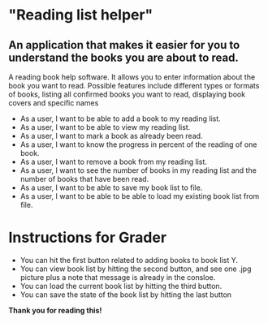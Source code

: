# "Reading list helper"

## An application that makes it easier for you to understand the books you are about to read. 

A reading book help software. It allows you to enter information about the book you want to read. Possible features 
include different types or formats of books, listing all confirmed books you want to read, displaying book covers and 
specific names

- As a user, I want to be able to add a book to my reading list.
- As a user, I want to be able to view my reading list.
- As a user, I want to mark a book as already been read.
- As a user, I want to know the progress in percent of the reading of one book.
- As a user, I want to remove a book from my reading list.
- As a user, I want to see the number of books in my reading list and the number of books that have been read.
- As a user, I want to be able to save my book list to file.
- As a user, I want to be able to be able to load my existing book list from file.

# Instructions for Grader

- You can hit the first button related to adding books to book list Y.
- You can view book list by hitting the second button, and see one .jpg picture plus a note that message is already in the consloe.
- You can load the current book list by hitting the third button.
- You can save the state of the book list by hitting the last button

**Thank you for reading this!**